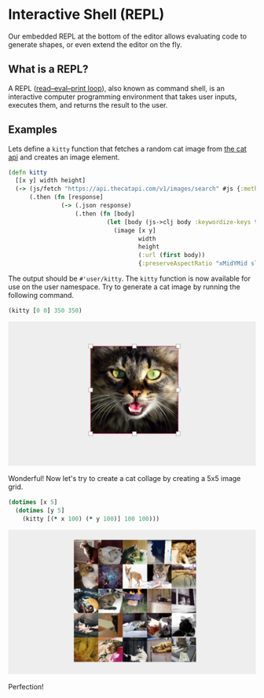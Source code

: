 # Interactive Shell (REPL)

Our embedded REPL at the bottom of the editor allows evaluating code to generate shapes, 
or even extend the editor on the fly.

## What is a REPL?

A REPL ([read–eval–print loop](https://en.wikipedia.org/wiki/Read%e2%80%93eval%e2%80%93print_loop)),
also known as command shell, is an interactive computer programming environment that takes
user inputs, executes them, and returns the result to the user.


## Examples

Lets define a `kitty` function that fetches a random cat image from [the cat api](https://thecatapi.com/)
and creates an image element.

```clojure { .yaml .copy }
(defn kitty
  [[x y] width height]
  (-> (js/fetch "https://api.thecatapi.com/v1/images/search" #js {:method "GET"})
      (.then (fn [response]
               (-> (.json response)
                   (.then (fn [body]
                            (let [body (js->clj body :keywordize-keys true)]
                              (image [x y]
                                     width
                                     height
                                     (:url (first body))
                                     {:preserveAspectRatio "xMidYMid slice"})))))))))

```

The output should be `#'user/kitty`. The `kitty` function is now available for use on the
user namespace. Try to generate a cat image by running the following command.

```clojure { .yaml .copy }
(kitty [0 0] 350 350)
```

![download for MacOS](../assets/images/cat.png)

Wonderful! Now let's try to create a cat collage by creating a 5x5 image grid.

```clojure { .yaml .copy }
(dotimes [x 5]
  (dotimes [y 5]
    (kitty [(* x 100) (* y 100)] 100 100)))

```

![download for MacOS](../assets/images/cat-collage.png)

Perfection!

